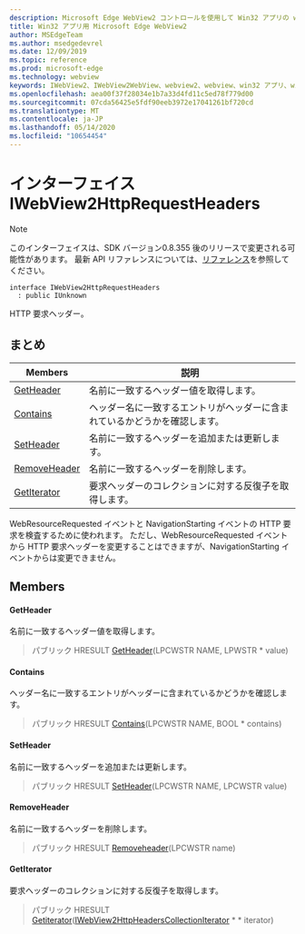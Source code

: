 ```yaml
---
description: Microsoft Edge WebView2 コントロールを使用して Win32 アプリの web コンテンツをホストする
title: Win32 アプリ用 Microsoft Edge WebView2
author: MSEdgeTeam
ms.author: msedgedevrel
ms.date: 12/09/2019
ms.topic: reference
ms.prod: microsoft-edge
ms.technology: webview
keywords: IWebView2、IWebView2WebView、webview2、webview、win32 アプリ、win32、edge
ms.openlocfilehash: aea00f37f28034e1b7a33d4fd11c5ed78f779d00
ms.sourcegitcommit: 07cda56425e5fdf90eeb3972e17041261bf720cd
ms.translationtype: MT
ms.contentlocale: ja-JP
ms.lasthandoff: 05/14/2020
ms.locfileid: "10654454"
---
```

# インターフェイス IWebView2HttpRequestHeaders 

> [!NOTE]
> このインターフェイスは、SDK バージョン0.8.355 後のリリースで変更される可能性があります。 最新 API リファレンスについては、[リファレンス](../../../webview2-api-reference.md)を参照してください。

```
interface IWebView2HttpRequestHeaders
  : public IUnknown
```

HTTP 要求ヘッダー。

## まとめ

 Members                        | 説明
--------------------------------|---------------------------------------------
[GetHeader](#getheader) | 名前に一致するヘッダー値を取得します。
[Contains](#contains) | ヘッダー名に一致するエントリがヘッダーに含まれているかどうかを確認します。
[SetHeader](#setheader) | 名前に一致するヘッダーを追加または更新します。
[RemoveHeader](#removeheader) | 名前に一致するヘッダーを削除します。
[GetIterator](#getiterator) | 要求ヘッダーのコレクションに対する反復子を取得します。

WebResourceRequested イベントと NavigationStarting イベントの HTTP 要求を検査するために使われます。 ただし、WebResourceRequested イベントから HTTP 要求ヘッダーを変更することはできますが、NavigationStarting イベントからは変更できません。

## Members

#### GetHeader 

名前に一致するヘッダー値を取得します。

> パブリック HRESULT [GetHeader](#getheader)(LPCWSTR NAME, LPWSTR * value)

#### Contains 

ヘッダー名に一致するエントリがヘッダーに含まれているかどうかを確認します。

> パブリック HRESULT [Contains](#contains)(LPCWSTR NAME, BOOL * contains)

#### SetHeader 

名前に一致するヘッダーを追加または更新します。

> パブリック HRESULT [SetHeader](#setheader)(LPCWSTR NAME, LPCWSTR value)

#### RemoveHeader 

名前に一致するヘッダーを削除します。

> パブリック HRESULT [Removeheader](#removeheader)(LPCWSTR name)

#### GetIterator 

要求ヘッダーのコレクションに対する反復子を取得します。

> パブリック HRESULT [Getiterator](#getiterator)([IWebView2HttpHeadersCollectionIterator](IWebView2HttpHeadersCollectionIterator.md) * * iterator)


